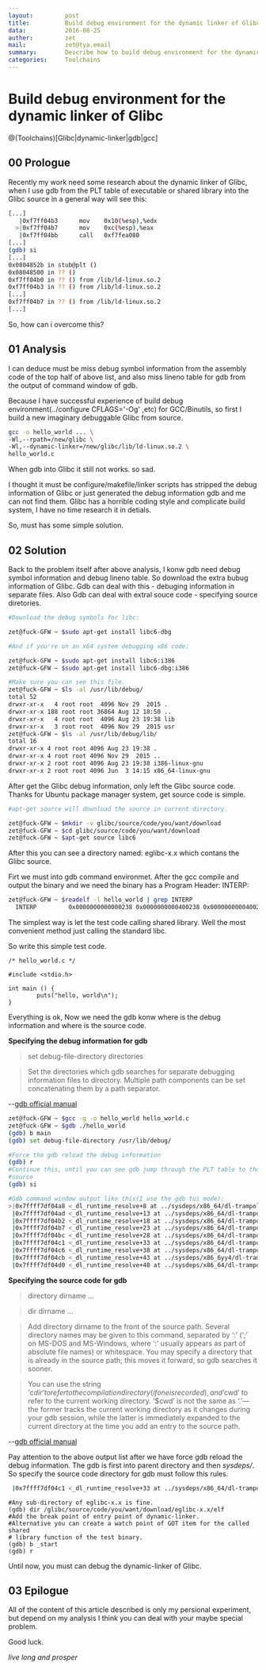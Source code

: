 ```yaml
---
layout:         post
title:          Build debug environment for the dynamic linker of Glibc
data:           2016-08-25
auther:         zet
mail:           zet@tya.email
summary:        Describe how to build debug environment for the dynamic linker of Glibc and some analysis detials
categories:     Toolchains
---
```


# Build debug environment for the dynamic linker of Glibc
@(Toolchains)[Glibc|dynamic-linker|gdb|gcc]

## 00 Prologue

Recently my work need some research about the dynamic linker of Glibc, when I
use gdb from the PLT table of executable or shared library into the Glibc source
in a general way will see this:

```bash
[...]
   |0xf7ff04b3      mov    0x10(%esp),%edx                                                                                                         |
  >|0xf7ff04b7      mov    0xc(%esp),%eax                                                                                                          |
   |0xf7ff04bb      call   0xf7fea080     
[...] 
(gdb) si
[...]
0x0804852b in stub@plt ()
0x08048500 in ?? ()
0xf7ff04b0 in ?? () from /lib/ld-linux.so.2
0xf7ff04b3 in ?? () from /lib/ld-linux.so.2
[...]
0xf7ff04b7 in ?? () from /lib/ld-linux.so.2
[...]

```
So, how can i overcome this?

## 01 Analysis

I can deduce must be miss debug symbol information from the assembly code of the
top half of above list, and also miss lineno table for gdb from the output of 
command window of gdb.

Because I have successful experience of build debug environment(../configure 
CFLAGS='-Og' ,etc) for GCC/Binutils, so first I build a new imaginary debuggable
Glibc from source.

```bash
gcc -o hello_world ... \
-Wl,--rpath=/new/glibc \
-Wl,--dynamic-linker=/new/glibc/lib/ld-linux.so.2 \
hello_world.c

```
When gdb into Glibc it still not works. so sad.

I thought it must be configure/makefile/linker scripts has stripped the debug 
information of Glibc or just generated the debug information gdb and me can not
find them. Glibc has a horrible coding style and complicate build system, I have
no time research it in detials.

So, must has some simple solution.

## 02 Solution

Back to the problem itself after above analysis, I konw gdb need debug symbol
information and debug lineno table. So download the extra bubug information of
Glibc. Gdb can deal with this - debuging information in separate files. Also Gdb
can deal with extral souce code - specifying source diretories.

```bash
#Download the debug symbols for libc:

zet@fuck-GFW ~ $sudo apt-get install libc6-dbg

#And if you're on an x64 system debugging x86 code:

zet@fuck-GFW ~ $sudo apt-get install libc6:i386
zet@fuck-GFW ~ $sudo apt-get install libc6-dbg:i386

#Make sure you can see this file.
zet@fuck-GFW ~ $ls -al /usr/lib/debug/
total 52
drwxr-xr-x   4 root root  4096 Nov 29  2015 .
drwxr-xr-x 188 root root 36864 Aug 12 18:50 ..
drwxr-xr-x   4 root root  4096 Aug 23 19:38 lib
drwxr-xr-x   3 root root  4096 Nov 29  2015 usr
zet@fuck-GFW ~ $ls -al /usr/lib/debug/lib/
total 16
drwxr-xr-x 4 root root 4096 Aug 23 19:38 .
drwxr-xr-x 4 root root 4096 Nov 29  2015 ..
drwxr-xr-x 2 root root 4096 Aug 23 19:38 i386-linux-gnu
drwxr-xr-x 2 root root 4096 Jun  3 14:15 x86_64-linux-gnu

```

After get the Glibc debug information, only left the Glibc source code. Thanks
for Ubuntu package manager system, get source code is simple.

```bash
#apt-get source will download the source in current directory.

zet@fuck-GFW ~ $mkdir -v glibc/source/code/you/want/download
zet@fuck-GFW ~ $cd glibc/source/code/you/want/download
zet@fuck-GFW ~ $apt-get source libc6

```

After this you can see a directory named: eglibc-x.x which contans the Glibc
source.

Firt we must into gdb command environmet. After the gcc compile and output the 
binary and we need the binary has a Program Header: INTERP:

```bash
zet@fuck-GFW ~ $readelf -l hello_world | grep INTERP
  INTERP         0x0000000000000238 0x0000000000400238 0x0000000000400238

```
The simplest way is let the test code calling shared library. Well the most 
convenient method just calling the standard libc. 

So write this simple test code.

```vim
/* hello_world.c */

#include <stdio.h>

int main () {
        puts("hello, world\n");
}

```

Everything is ok, Now we need the gdb konw where is the debug information and
where is the source code.

**Specifying the debug information for gdb**

>set debug-file-directory directories

>Set the directories which gdb searches for separate debugging information files
to directory. Multiple path components can be set concatenating them by a path 
separator.
>
--[gdb official manual](https://sourceware.org/gdb/onlinedocs/gdb/Separate-Debug-Files.html#index-set-debug_002dfile_002ddirectory-1237)

```bash
zet@fuck-GFW ~ $gcc -g -o hello_world hello_world.c
zet@fuck-GFW ~ $gdb ./hello_world
(gdb) b main
(gdb) set debug-file-directory /usr/lib/debug/

#Force the gdb reload the debug information
(gdb) r
#Continue this, until you can see gdb jump through the PLT table to the Glibc 
#source
(gdb) si

#Gdb command window output like this(I use the gdb tui mode):
>|0x7ffff7df04a8 <_dl_runtime_resolve+8 at ../sysdeps/x86_64/dl-trampoline.S:37>  mov    %rcx,0x8(%rsp)                                            |
 |0x7ffff7df04ad <_dl_runtime_resolve+13 at ../sysdeps/x86_64/dl-trampoline.S:38> mov    %rdx,0x10(%rsp)                                           |
 |0x7ffff7df04b2 <_dl_runtime_resolve+18 at ../sysdeps/x86_64/dl-trampoline.S:39> mov    %rsi,0x18(%rsp)                                           |
 |0x7ffff7df04b7 <_dl_runtime_resolve+23 at ../sysdeps/x86_64/dl-trampoline.S:40> mov    %rdi,0x20(%rsp)                                           |
 |0x7ffff7df04bc <_dl_runtime_resolve+28 at ../sysdeps/x86_64/dl-trampoline.S:41> mov    %r8,0x28(%rsp)                                            |
 |0x7ffff7df04c1 <_dl_runtime_resolve+33 at ../sysdeps/x86_64/dl-trampoline.S:42> mov    %r9,0x30(%rsp)                                            |
 |0x7ffff7df04c6 <_dl_runtime_resolve+38 at ../sysdeps/x86_64/dl-trampoline.S:43> mov    0x40(%rsp),%rsi                                           |
 |0x7ffff7df04cb <_dl_runtime_resolve+43 at ../sysdeps/x86_6yy4/dl-trampoline.S:44> mov    0x38(%rsp),%rdi                                         |
 |0x7ffff7df04d0 <_dl_runtime_resolve+48 at ../sysdeps/x86_64/dl-trampoline.S:45> callq  0x7ffff7de9430 <_dl_fixup at ../elf/dl-runtime.c:66>      |

```

**Specifying the source code for gdb**

>directory dirname ...

>dir dirname ...

>Add directory dirname to the front of the source path. Several directory names
may be given to this command, separated by ‘:’ (‘;’ on MS-DOS and MS-Windows, 
where ‘:’ usually appears as part of absolute file names) or whitespace. You may
specify a directory that is already in the source path; this moves it forward,
so gdb searches it sooner.

>You can use the string ‘$cdir’ to refer to the compilation directory (if one is
recorded), and ‘$cwd’ to refer to the current working directory. ‘$cwd’ is not 
the same as ‘.’—the former tracks the current working directory as it changes 
during your gdb session, while the latter is immediately expanded to the current
directory at the time you add an entry to the source path.  
>
--[gdb official manual](https://sourceware.org/gdb/onlinedocs/gdb/Source-Path.html#index-dir-550)

Pay attention to the above output list after we have force gdb reload the debug
information. The gdb is first into parent directory and then *sysdeps/*. So
specify the source code directory for gdb must follow this rules.

```bash
 |0x7ffff7df04c1 <_dl_runtime_resolve+33 at ../sysdeps/x86_64/dl-trampoline.S:42> mov    %r9,0x30(%rsp)                                                      |

```

```gdb
#Any sub-directory of eglibc-x.x is fine.
(gdb) dir /glibc/source/code/you/want/download/eglibc-x.x/elf
#Add the break point of entry point of dynamic-linker.
#Alternative you can create a watch point of GOT item for the called shared
# library function of the test binary.
(gdb) b _start
(gdb) r

```
Until now, you must can debug the dynamic-linker of Glibc.

## 03 Epilogue

All of the content of this article described is only my persional experiment, 
but depend on my analysis I think you can deal with your maybe special problem.

Good luck.

*live long and prosper*

